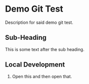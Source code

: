 # Demo Git Test
Description for said demo git test.

## Sub-Heading
This is some text after the sub heading.

## Local Development

1. Open this and then open that.
